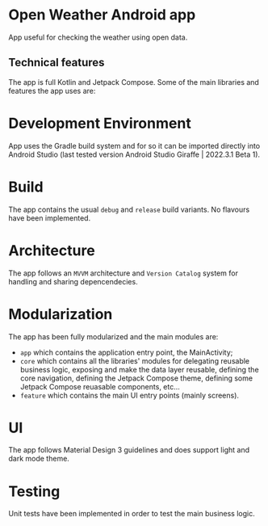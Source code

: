 
Open Weather Android app
==================

App useful for checking the weather using open data.

## Technical features

The app is full Kotlin and Jetpack Compose.
Some of the main libraries and features the app uses are:

# Development Environment

App uses the Gradle build system and for so it can be imported directly into Android Studio (last tested version Android Studio Giraffe | 2022.3.1 Beta 1).

# Build

The app contains the usual `debug` and `release` build variants. No flavours have been implemented.

# Architecture

The app follows an `MVVM` architecture and `Version Catalog` system for handling and sharing depencendecies.

# Modularization

The app has been fully modularized and the main modules are:
- `app` which contains the application entry point, the MainActivity;
- `core` which contains all the libraries' modules for delegating reusable business logic, exposing and make the data layer reusable, defining the core navigation, defining the Jetpack Compose theme, defining some Jetpack Compose reuasable components, etc...
- `feature` which contains the main UI entry points (mainly screens).

# UI

The app follows Material Design 3 guidelines and does support light and dark mode theme.

# Testing

Unit tests have been implemented in order to test the main business logic.
